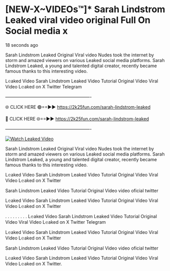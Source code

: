 # [NEW-X~VIDEOs™]* Sarah Lindstrom Leaked viral video original Full On Social media x

18 seconds ago

Sarah Lindstrom Leaked Original Viral video Nudes took the internet by storm and amazed viewers on various Leaked social media platforms. Sarah Lindstrom Leaked, a young and talented digital creator, recently became famous thanks to this interesting video.

L𝚎aked Video Sarah Lindstrom Leaked Video Tutorial Original Video Viral Video L𝚎aked on X Twitter Telegram

———————————————————-

🌐 CLICK HERE 🟢==►► https://2k25fun.com/sarah-lindstrom-leaked

🔴 CLICK HERE 🌐==►► https://2k25fun.com/sarah-lindstrom-leaked

———————————————————-

[![Watch Leaked Video](https://miro.medium.com/v2/resize:fit:828/format:webp/1*cilzJN44JGOrTw9NJCrNHA.gif "Watch Leaked Video")](https://2k25fun.com/sarah-lindstrom-leaked)

Sarah Lindstrom Leaked Original Viral video Nudes took the internet by storm and amazed viewers on various Leaked social media platforms. Sarah Lindstrom Leaked, a young and talented digital creator, recently became famous thanks to this interesting video.

L𝚎aked Video Sarah Lindstrom Leaked Video Tutorial Original Video Viral Video L𝚎aked on X Twitter

Sarah Lindstrom Leaked Video Tutorial Original Video video oficial twitter

L𝚎aked Video Sarah Lindstrom Leaked Video Tutorial Original Video Viral Video L𝚎aked on X Twitter

. . . . . . . . . L𝚎aked Video Sarah Lindstrom Leaked Video Tutorial Original Video Viral Video L𝚎aked on X Twitter Telegram

L𝚎aked Video Sarah Lindstrom Leaked Video Tutorial Original Video Viral Video L𝚎aked on X Twitter

Sarah Lindstrom Leaked Video Tutorial Original Video video oficial twitter

L𝚎aked Video Sarah Lindstrom Leaked Video Tutorial Original Video Viral Video L𝚎aked on X Twitter.